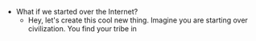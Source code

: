 - What if we started over the Internet?
	- Hey, let's create this cool new thing. Imagine you are starting over civilization. You find your tribe in